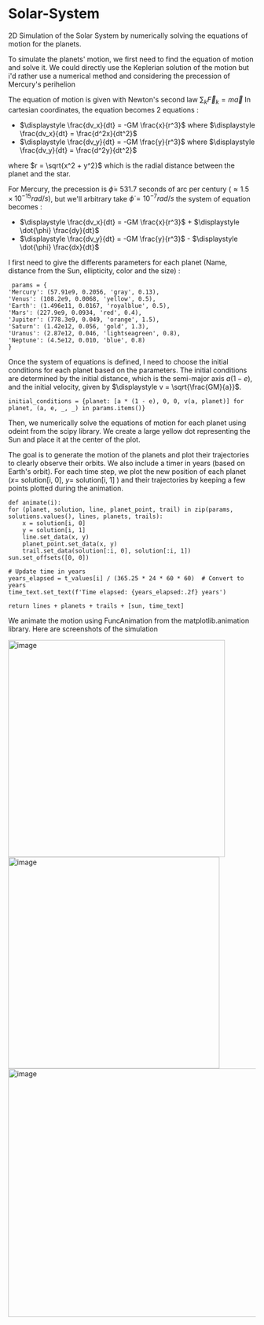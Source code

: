 # Solar-System
2D Simulation of the Solar System by numerically solving the equations of motion for the planets.

To simulate the planets' motion, we first need to find the equation of motion and solve it.
We could directly use the Keplerian solution of the motion but i'd rather use a numerical method and considering the precession of Mercury's perihelion

The equation of motion is given with Newton's second law $\sum_k \vec{F}_k = m \vec{a}$
In cartesian coordinates, the equation becomes 2 equations :

 - $\displaystyle \frac{dv_x}{dt} = -GM \frac{x}{r^3}$ where $\displaystyle \frac{dv_x}{dt} = \frac{d^2x}{dt^2}$
 - $\displaystyle \frac{dv_y}{dt} = -GM \frac{y}{r^3}$ where $\displaystyle \frac{dv_y}{dt} = \frac{d^2y}{dt^2}$

where $r = \sqrt{x^2 + y^2}$ which is the radial distance between the planet and the star.

For Mercury, the precession is $\dot{\phi} =$ 531.7 seconds of arc per century $(\approx 1.5\times 10^{-15} rad/s)$, but we'll arbitrary take $\dot{\phi} = 10^{-7} rad/s$ the system of equation becomes : 

 - $\displaystyle \frac{dv_x}{dt} = -GM \frac{x}{r^3}$ + $\displaystyle \dot{\phi} \frac{dy}{dt}$
 - $\displaystyle \frac{dv_y}{dt} = -GM \frac{y}{r^3}$ - $\displaystyle \dot{\phi} \frac{dx}{dt}$

I first need to give the differents parameters for each planet (Name, distance from the Sun, ellipticity, color and the size) :

     params = {
    'Mercury': (57.91e9, 0.2056, 'gray', 0.13),
    'Venus': (108.2e9, 0.0068, 'yellow', 0.5),
    'Earth': (1.496e11, 0.0167, 'royalblue', 0.5),
    'Mars': (227.9e9, 0.0934, 'red', 0.4),
    'Jupiter': (778.3e9, 0.049, 'orange', 1.5),
    'Saturn': (1.42e12, 0.056, 'gold', 1.3),
    'Uranus': (2.87e12, 0.046, 'lightseagreen', 0.8),
    'Neptune': (4.5e12, 0.010, 'blue', 0.8)
    }


Once the system of equations is defined, I need to choose the initial conditions for each planet based on the parameters. The initial conditions are determined by the initial distance, which is the semi-major axis $a(1-e)$, and the initial velocity, given by $\displaystyle v = \sqrt{\frac{GM}{a}}$.

    initial_conditions = {planet: [a * (1 - e), 0, 0, v(a, planet)] for planet, (a, e, _, _) in params.items()}

Then, we numerically solve the equations of motion for each planet using odeint from the scipy library. We create a large yellow dot representing the Sun and place it at the center of the plot.

The goal is to generate the motion of the planets and plot their trajectories to clearly observe their orbits. We also include a timer in years (based on Earth's orbit). For each time step, we plot the new position of each planet $(x=$ solution[i, 0], $y=$ solution[i, 1] $)$ and their trajectories by keeping a few points plotted during the animation.

    def animate(i):
    for (planet, solution, line, planet_point, trail) in zip(params, solutions.values(), lines, planets, trails):
        x = solution[i, 0]
        y = solution[i, 1]
        line.set_data(x, y)
        planet_point.set_data(x, y)
        trail.set_data(solution[:i, 0], solution[:i, 1])
    sun.set_offsets([0, 0])

    # Update time in years
    years_elapsed = t_values[i] / (365.25 * 24 * 60 * 60)  # Convert to years
    time_text.set_text(f'Time elapsed: {years_elapsed:.2f} years')
    
    return lines + planets + trails + [sun, time_text]

We animate the motion using FuncAnimation from the matplotlib.animation library.
Here are screenshots of the simulation

<img width="441" alt="image" src="https://github.com/HugoGW/Solar-System/assets/140922475/1aa5cc5d-84fa-43ad-91c3-39e60f23185c">
<img width="430" alt="image" src="https://github.com/HugoGW/Solar-System/assets/140922475/0e627381-3d16-4abd-bafc-51fdfed01820">
<img width="505" alt="image" src="https://github.com/HugoGW/Solar-System/assets/140922475/8501f7d6-527e-4c95-84e0-b27e7086279f">





